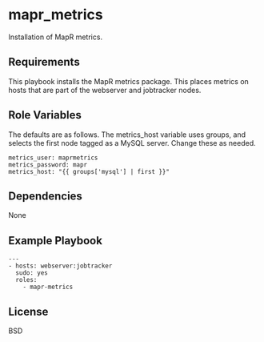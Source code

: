 mapr_metrics
========

Installation of MapR metrics.

Requirements
------------

This playbook installs the MapR metrics package. This places metrics on hosts that are part of the webserver and jobtracker nodes.

Role Variables
--------------

The defaults are as follows. The metrics_host variable uses groups, and selects the first node tagged as a MySQL server. Change these as needed.

```
metrics_user: maprmetrics
metrics_password: mapr
metrics_host: "{{ groups['mysql'] | first }}"
```

Dependencies
------------

None

Example Playbook
-------------------------

```
---
- hosts: webserver:jobtracker
  sudo: yes
  roles:
    - mapr-metrics
```

License
-------

BSD
